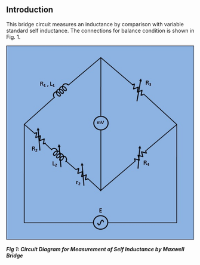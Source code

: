 ## Introduction

This bridge circuit measures an inductance by comparison with variable standard self inductance. The connections for balance condition is shown in Fig. 1.
<p align="center">

![Rm501 Figure](images/maxwellsimu.jpg)

***Fig 1: Circuit Diagram for Measurement of Self Inductance by Maxwell Bridge***
</p>
